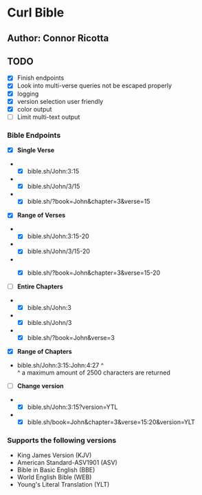 # Curl Bible
## Author: Connor Ricotta
## TODO
- [X] Finish endpoints
- [X] Look into multi-verse queries not be escaped properly
- [X] logging
- [X] version selection user friendly
- [X] color output
- [ ] Limit multi-text output
### Bible Endpoints 
- [X] **Single Verse**
* - [X] bible.sh/John:3:15
* - [X] bible.sh/John/3/15
* - [X] bible.sh/?book=John&chapter=3&verse=15

- [X] **Range of Verses**
* - [X] bible.sh/John:3:15-20
* - [X] bible.sh/John/3/15-20
* - [X] bible.sh/?book=John&chapter=3&verse=15-20

 
- [ ] **Entire Chapters**
* - [X] bible.sh/John:3
* - [X] bible.sh/John/3
* - [X] bible.sh/?book=John&verse=3

- [X] **Range of Chapters**
* bible.sh/John:3:15:John:4:27 ^ \
^ a maximum amount of 2500 characters are returned

- [ ] **Change version**
* - [X] bible.sh/John:3:15?version=YTL
* - [X] bible.sh/book=John&chapter=3&verse=15:20&version=YLT
### Supports the following versions
   - King James Version (KJV)
   - American Standard-ASV1901 (ASV)
   - Bible in Basic English (BBE)
   - World English Bible (WEB)
   - Young's Literal Translation (YLT)

